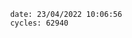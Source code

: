 

                date: 23/04/2022 10:06:56
                cycles: 62940

                         